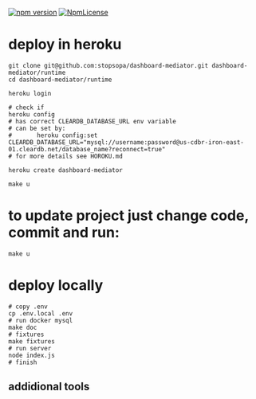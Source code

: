 [![npm version](https://badge.fury.io/js/%40stopsopa%2Fmediator.svg)](https://www.npmjs.com/package/@stopsopa/mediator)
[![NpmLicense](https://img.shields.io/npm/l/@stopsopa/mediator.svg)](https://github.com/stopsopa/dashboard-mediator/blob/master/LICENSE)




# deploy in heroku

    git clone git@github.com:stopsopa/dashboard-mediator.git dashboard-mediator/runtime
    cd dashboard-mediator/runtime
    
    heroku login
    
    # check if
    heroku config
    # has correct CLEARDB_DATABASE_URL env variable 
    # can be set by: 
    #       heroku config:set CLEARDB_DATABASE_URL="mysql://username:password@us-cdbr-iron-east-01.cleardb.net/database_name?reconnect=true"
    # for more details see HOROKU.md   
    
    heroku create dashboard-mediator
    
    make u
    
# to update project just change code, commit and run:

    make u  
    
# deploy locally

    # copy .env
    cp .env.local .env
    # run docker mysql
    make doc       
    # fixtures
    make fixtures
    # run server
    node index.js
    # finish
        

addidional tools
---    


    
        
    
    
    
    